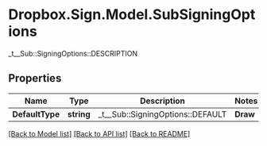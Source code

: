 # Dropbox.Sign.Model.SubSigningOptions
_t__Sub::SigningOptions::DESCRIPTION

## Properties

Name | Type | Description | Notes
------------ | ------------- | ------------- | -------------
**DefaultType** | **string** |  _t__Sub::SigningOptions::DEFAULT  | **Draw** | **bool** |  _t__Sub::SigningOptions::DRAW  | [optional] [default to false]**Phone** | **bool** |  _t__Sub::SigningOptions::PHONE  | [optional] [default to false]**Type** | **bool** |  _t__Sub::SigningOptions::TYPE  | [optional] [default to false]**Upload** | **bool** |  _t__Sub::SigningOptions::UPLOAD  | [optional] [default to false]

[[Back to Model list]](../README.md#documentation-for-models) [[Back to API list]](../README.md#documentation-for-api-endpoints) [[Back to README]](../README.md)

